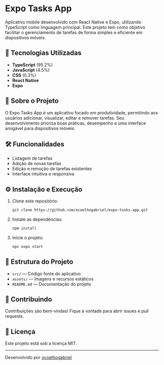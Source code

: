 # Expo Tasks App

Aplicativo mobile desenvolvido com React Native e Expo, utilizando TypeScript como linguagem principal. Este projeto tem como objetivo facilitar o gerenciamento de tarefas de forma simples e eficiente em dispositivos móveis.

## 🚀 Tecnologias Utilizadas

- **TypeScript** (95.2%)
- **JavaScript** (4.5%)
- **CSS** (0.3%)
- **React Native**
- **Expo**

## 📱 Sobre o Projeto

O Expo Tasks App é um aplicativo focado em produtividade, permitindo aos usuários adicionar, visualizar, editar e remover tarefas. Seu desenvolvimento prioriza boas práticas, desempenho e uma interface amigável para dispositivos móveis.

## 🛠️ Funcionalidades

- Listagem de tarefas
- Adição de novas tarefas
- Edição e remoção de tarefas existentes
- Interface intuitiva e responsiva

## ⚙️ Instalação e Execução

1. Clone este repositório:
   ```bash
   git clone https://github.com/ocoelhogabriel/expo-tasks-app.git
   ```
2. Instale as dependências:
   ```bash
   npm install
   ```
3. Inicie o projeto:
   ```bash
   npx expo start
   ```

## 📂 Estrutura do Projeto

- `src/` — Código fonte do aplicativo
- `assets/` — Imagens e recursos estáticos
- `README.md` — Documentação do projeto

## 🤝 Contribuindo

Contribuições são bem-vindas! Fique à vontade para abrir issues e pull requests.

## 📄 Licença

Este projeto está sob a licença MIT.

---

Desenvolvido por [ocoelhogabriel](https://github.com/ocoelhogabriel)
